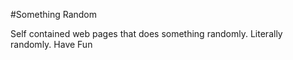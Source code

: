 #Something Random

Self contained web pages that does something randomly. Literally randomly.
Have Fun
